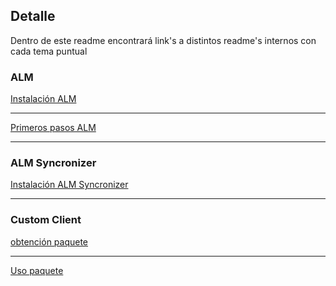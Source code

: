 
## Detalle
Dentro de este readme encontrará link's a distintos readme's internos con cada tema puntual

### ALM
[Instalación ALM](https://github.com/incluit/ALM/tree/master/install)

---

[Primeros pasos ALM](https://github.com/incluit/ALM/tree/master/ALM/first_steps)

---

### ALM Syncronizer 

 [Instalación ALM Syncronizer](https://github.com/incluit/ALM/tree/master/ALM/Synchronizer)

---


### Custom Client

 [obtención paquete]()

---

[Uso paquete]()

